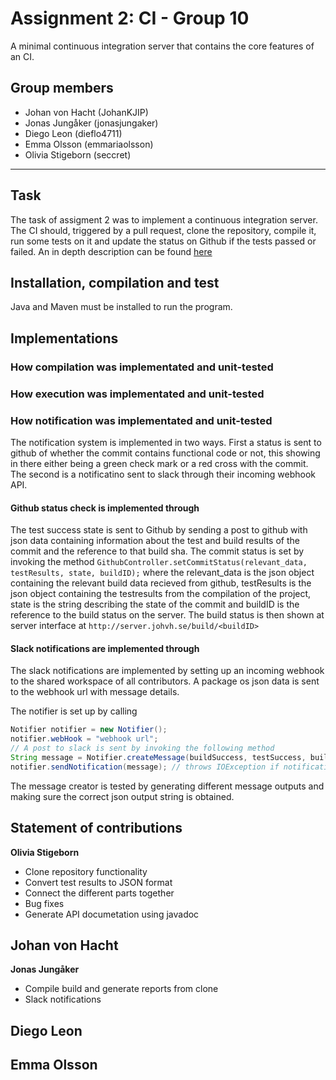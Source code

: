 # Assignment 2: CI - Group 10
A minimal continuous integration server that contains the core features of an CI.

## Group members
- Johan von Hacht (JohanKJIP)
- Jonas Jungåker (jonasjungaker)
- Diego Leon (dieflo4711)
- Emma Olsson (emmariaolsson)
- Olivia Stigeborn (seccret)
____ 
## Task
The task of assigment 2 was to implement a continuous integration server. The CI should, triggered by a pull request, clone the repository, compile it, run some tests on it and update the status on Github if the tests passed or failed. An in depth description can be found [here](https://kth.instructure.com/courses/17627/assignments/102477?module_item_id=179216) 

## Installation, compilation and test 
Java and Maven must be installed to run the program. 

## Implementations

### How compilation was implementated and unit-tested

### How execution was implementated and unit-tested

### How notification was implementated and unit-tested
The notification system is implemented in two ways. First a status is sent to github of whether the commit contains functional code or not, this showing in there either being a green check mark or a red cross with the commit. The second is a notificatino sent to slack through their incoming webhook API. 

#### Github status check is implemented through
The test success state is sent to Github by sending a post to github with json data containing information about the test and build results of the commit and the reference to that build sha. The commit status is set by invoking the method `GithubController.setCommitStatus(relevant_data, testResults, state, buildID);` where the relevant_data is the json object containing the relevant build data recieved from github, testResults is the json object containing the testresults from the compilation of the project, state is the string describing the state of the commit and buildID is the reference to the build status on the server. The build status is then shown at server interface at `http://server.johvh.se/build/<buildID>`

#### Slack notifications are implemented through
The slack notifications are implemented by setting up an incoming webhook to the shared workspace of all contributors. A package os json data is sent to the webhook url with message details. 

The notifier is set up by calling 
```java
Notifier notifier = new Notifier();
notifier.webHook = "webhook url";
// A post to slack is sent by invoking the following method
String message = Notifier.createMessage(buildSuccess, testSuccess, buildURL); // (boolean, boolean, String)
notifier.sendNotification(message); // throws IOException if notification fails to post
```

The message creator is tested by generating different message outputs and making sure the correct json output string is obtained.

## Statement of contributions

**Olivia Stigeborn**
- Clone repository functionality
- Convert test results to JSON format
- Connect the different parts together
- Bug fixes
- Generate API documetation using javadoc


**Johan von Hacht**
-


**Jonas Jungåker**
- Compile build and generate reports from clone
- Slack notifications


**Diego Leon**
-

**Emma Olsson**
-

